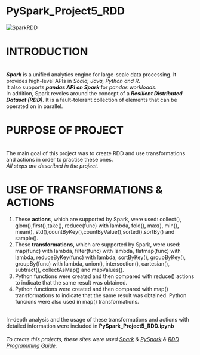 # PySpark_Project5_RDD 
![SparkRDD](https://github.com/Lunczer93/PySpark_Project5_RDD/assets/65483365/d0d8d32f-943a-4f76-8305-d398df6b3113)
# INTRODUCTION
<br>***Spark*** is a unified analytics engine for large-scale data processing. It provides high-level APIs in _Scala, Java, Python and R_.
<br>It also supports ***pandas API on Spark*** for _pandas workloads_.
<br> In addition, Spark revoles around the concept of a ***Resilient Distributed Dataset (RDD)***. It is a fault-tolerant collection of elements that can be operated on in parallel.
# PURPOSE OF PROJECT
<br>The main goal of this project was to create RDD and use transformations and actions in order to practise these ones.
<br>_All steps are described in the project._
# USE OF TRANSFORMATIONS & ACTIONS
1. These **actions**, which are supported by Spark, were used: collect(), glom(),first(),take(), reduce(func) with lambda, fold(), max(), min(), mean(), std(),countByKey(),countByValue(),sorted(),sortBy() and sample().
2. These **transformations**, which are supported by Spark, were used: map(func) with lambda, filter(func) with lambda, flatmap(func) with lambda, reduceByKey(func) with lambda, sortByKey(), groupByKey(), groupBy(func) with lambda, union(), intersection(), cartesian(), subtract(), collectAsMap() and mapValues().
3. Python functions were created and then compared with reduce() actions to indicate that the same result was obtained.
4. Python functions were created and then compared with map() transformations to indicate that the same result was obtained. Python funcions were also used in map() transformations.

<br>In-depth analysis and the usage of these transformations and actions with detailed information were included in **PySpark_Project5_RDD.ipynb**





###### To create this projects, these sites were used [Spark](https://github.com/apache/spark) & [PySpark](https://spark.apache.org/docs/latest/api/python/) & [RDD Programming Guide](https://spark.apache.org/docs/latest/rdd-programming-guide.html).
